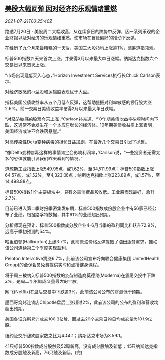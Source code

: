 <!--1626827463000-->
[美股大幅反弹 因对经济的乐观情绪重燃](https://cn.reuters.com/article/usa-stocks-0720-tues-idCNKBS2ER011)
------

<div><i>2021-07-21T00:25:40Z</i></div><p>路透7月20日 - 美股周二大幅收高，从连续多日的跌势中反弹，因一系列乐观的企业财报以及对经济的乐观情绪重燃，使市场在冒险偏好的推动下反弹。</p><p>在经历了九个月来最糟糕的一天后，美国三大股指均上涨逾1%，蓝筹道指领涨。</p><p>标普500指数四天来首次上涨，并录得3月以来最大单日涨幅。纳斯达克指数六个交易日以来首次上涨。</p><p>“市场出现逢低买入心态，”Horizon Investment Services执行长Chuck Carlson表示。</p><p>对经济敏感的小型股和运输股表现优于大盘。</p><p>指标美国公债收益率从五个月低点反弹，这帮助提振对利率敏感的银行股大涨2.6%。前一交易日美债收益率录得2月以来最大单日跌幅。</p><p>“对经济敏感的股票今天上涨，”Carlson补充道，“10年期美债收益率在短时间内下跌，这通常不会发生在一个本应在增长的经济体。10年期美债收益率上涨表明，美国经济或许不会跌落悬崖。”</p><p>对高传染性Delta变种病毒的担忧日益加剧，在最近几个交易日引发了抛售。</p><p>“像Delta变种病毒这样的事情肯定会影响利润率，”Carlson说，“一些投资者无需太多的恐惧就能引发我们昨天看到的情况。”</p><p>道琼斯工业指数上涨549.95点，或1.62%，至34,511.99点；标普500指数上涨64.57点，或1.52%，至4,323.06点；纳斯达克指数上涨223.89点，或1.57%，至14,498.88点。</p><p>标普500指数11个主要板块中，只有必需消费品股收低。工业股表现最好，急升2.7%。</p><p>目前已进入第二季财报季密集发布期，标普500指数成份股企业中有56家已经公布了业绩。根据路孚特数据，其中91%的业绩超出预期。</p><p>分析师现在预计，标普500指数成分股企业4-6月当季的盈利同比料跃升72.9%，远高于季初预测的54%。</p><p>哈里伯顿(Halliburton)上涨3.7%，此前原油价格反弹提振了油田服务需求，推动该公司连续第二个季度实现盈利。</p><p>Peloton Interactive跳涨6.7%，此前该公司宣布将向联合健康集团(UnitedHealth Group)的全保会员免费提供实时和点播健身课程。</p><p>将于周三被纳入标普500指数的疫苗制造商莫德纳(Moderna)在震荡交投中下跌2%，是周二华尔街成交量最大的个股。</p><p>网飞(Netflix)在盘后交易中下跌逾3%，此前该公司公布的财测低于预期。</p><p>墨西哥烧烤连锁店Chipotle盘后上涨超过2%，此前该公司的公布的盈利和营收均超出预期。</p><p>美国各证交所累计成交106.2亿股，而过去20个交易日的日均成交量为101.9亿股。</p><p>纽约证交所涨跌股家数之比为4.44:1；纳斯达克市场为3.59:1。</p><p>41只标普500指数成分股触及52周新高，没有成分股触及新低；45只纳斯达克指数成分股触及新高，76只触及新低。(完)</p>
